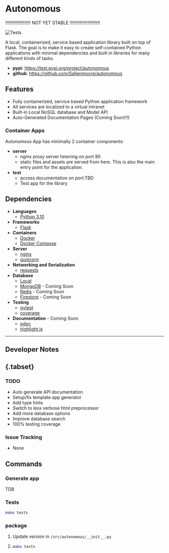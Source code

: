 # Autonomous

!!!!!!!!!!!!!!!!!!!! NOT YET STABLE !!!!!!!!!!!!!!!!!!!!!!!!

![Tests](https://github.com/Sallenmoore/autonomous/actions/workflows/tests.yml/badge.svg)

A local, containerized, service based application library built on top of Flask. 
The goal is to make it easy to create self-contained Python applications with minimal dependencies and built in libraries for many different kinds of tasks.

- **pypi**: https://test.pypi.org/project/autonomous
- **github**: https://github.com/Sallenmoore/autonomous

## Features

- Fully containerized, service based Python application framework
- All services are localized to a virtual intranet
- Built-in Local NoSQL database and Model API
- Auto-Generated Documentation Pages (Coming Soon!!!)

### Container Apps

Autonomous App has minimally 2 container components:

- **server**
  - nginx proxy server listening on port 80
  - static files and assets are served from here. This is also the main entry point for the application.
- **test**
  - access documentation on port:TBD
  - Test app for the library

## Dependencies

- **Languages**
  - [Python 3.10](/Dev/language/python)
- **Frameworks**
  - [Flask](https://flask.palletsprojects.com/en/2.1.x/)
- **Containers**
  - [Docker](https://docs.docker.com/)
  - [Docker Compose](https://github.com/compose-spec/compose-spec/blob/master/spec.md)
- **Server**
  - [nginx](https://docs.nginx.com/nginx/)
  - [gunicorn](https://docs.gunicorn.org/en/stable/configure.html)
- **Networking and Serialization**
  - [requests](https://requests.readthedocs.io/en/latest/)
- **Database**
  - [Local](https://tinydb.readthedocs.io/en/latest/)
  - [MongoDB](#) - Coming Soon
  - [Redis](#) - Coming Soon
  - [Firestore](#) - Coming Soon
- **Testing**
  - [pytest](/Dev/tools/pytest)
  - [coverage](https://coverage.readthedocs.io/en/6.4.1/cmd.html)
- **Documentation** - Coming Soon
  - [pdoc](https://pdoc.dev/docs/pdoc/doc.html)
  - [highlight.js](https://highlightjs.org/)

---

## Developer Notes

## {.tabset}

### TODO

- Auto generate API documentation
- Setup/fix template app generator
- Add type hints
- Switch to less verbose html preprocessor
- Add more database options
- Improve database search
- 100% testing coverage

### Issue Tracking

- None

## Commands

### Generate app

TDB

### Tests

```sh
make tests
```

### package

1. Update version in `/src/autonomous/__init__.py`
2. ```sh
   make tests
   ```
